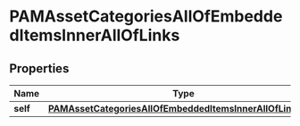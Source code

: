

# PAMAssetCategoriesAllOfEmbeddedItemsInnerAllOfLinks


## Properties

| Name | Type | Description | Notes |
|------------ | ------------- | ------------- | -------------|
|**self** | [**PAMAssetCategoriesAllOfEmbeddedItemsInnerAllOfLinksSelf**](PAMAssetCategoriesAllOfEmbeddedItemsInnerAllOfLinksSelf.md) |  |  [optional] |



